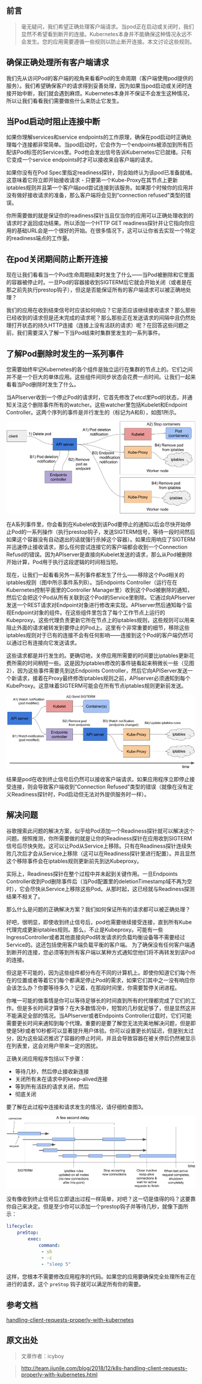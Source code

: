 ## 前言
> 毫无疑问，我们希望正确处理客户端请求。当pod正在启动或关闭时，我们显然不希望看到断开的连接。Kubernetes本身并不能确保这种情况永远不会发生。您的应用需要遵循一些规则以防止断开连接。本文讨论这些规则。

## 确保正确处理所有客户端请求
我们先从访问Pod的客户端的视角来看看Pod的生命周期（客户端使用pod提供的服务）。我们希望确保客户的请求得到妥善处理，因为如果当pod启动或关闭时连接开始中断，我们就会遇到麻烦。Kubernetes本身并不保证不会发生这种情况，所以让我们看看我们需要做些什么来防止它发生。

## 当Pod启动时阻止连接中断
如果你理解services和service endpoints的工作原理，确保在pod启动时正确处理每个连接都非常简单。当pod启动时，它会作为一个endpoints被添加到所有匹配该Pod标签的Services里。Pod也会发出信号告诉Kubernetes它已就绪。只有它变成一个service endpoints时才可以接收来自客户端的请求。

如果你没有在Pod Spec里指定readiness探针，则会始终认为该pod已准备就绪。这意味着它将立即开始接收请求 - 只要第一个Kube-Proxy在其节点上更新iptables规则并且第一个客户端pod尝试连接到该服务。如果那个时候你的应用并没有做好接收请求的准备，那么客户端将会见到“connection refused”类型的错误。

你所需要做的就是保证你的readiness探针当且仅当你的应用可以正确处理收到的请求时才返回成功结果。所以添加一个HTTP GET readiness探针并让它指向你应用的基础URL会是一个很好的开始。在很多情况下，这可以让你省去实现一个特定的readiness端点的工作量。

## 在pod关闭期间防止断开连接
现在让我们看看当一个Pod生命周期结束时发生了什么——当Pod被删除和它里面的容器被停止时。一旦Pod的容器接收到SIGTERM后它就会开始关闭（或者是在那之前先执行prestop钩子），但这是否能保证所有的客户端请求可以被正确地处理？

我们的应用在收到结束信号时应该如何响应？它是否应该继续接收请求？那么那些已经收到的请求但是还未完成的请求呢？那么那些正在发送请求的间隔中且仍然处理打开状态的持久HTTP连接（连接上没有活跃的请求）呢？在回答这些问题之前，我们需要深入了解一下当Pod结束时集群里发生的一系列事件。

## 了解Pod删除时发生的一系列事件
您需要始终牢记Kubernetes的各个组件是独立运行在集群的节点上的。它们之间并不是一个巨大的单体应用。这些组件间同步状态会花费一点时间。让我们一起来看看当Pod删除时发生了什么。

当APIserver收到一个停止Pod的请求时，它首先修改了etcd里Pod的状态，并通知关注这个删除事件所有的watcher。这些watcher里包括Kubelet和Endpoint Controller。这两个序列的事件是并行发生的（标记为A和B），如图1所示。

![](/img/k8s_pod_03.png)

在A系列事件里，你会看到在Kubelet收到该Pod要停止的通知以后会尽快开始停止Pod的一系列操作（执行prestop钩子，发送SIGTERM信号，等待一段时间然后如果这个容器没有自动退出的话就强行杀掉这个容器）。如果应用响应了SIGTERM并迅速停止接收请求，那么任何尝试连接它的客户端都会收到一个Connection Refusd的错误。因为APIserver是直接向Kubelet发送的请求，那么从Pod被删除开始计算，Pod用于执行这段逻辑的时间相当短。

现在，让我们一起看看另外一系列事件都发生了什么——移除这个Pod相关的iptables规则（图中所示事件系列B）。当Endpoints Controller（运行在在Kubernetes控制平面里的Controller Manager里）收到这个Pod被删除的通知，然后它会把这个Pod从所有关联到这个Pod的Service里剔除。它通过向APIserver发送一个REST请求对Endpoint对象进行修改来实现。APIserver然后通知每个监视Endpoint对象的组件。在这些组件里包含了每个工作节点上运行的Kubeproxy。这些代理负责更新它所在节点上的iptables规则，这些规则可以用来阻止外面的请求被转发到要停止的Pod上。这里有个非常重要的细节，移除这些iptables规则对于已有的连接不会有任何影响——连接到这个Pod的客户端仍然可以通过已有连接向它发送请求。

这些请求都是并行发生的。更确切地，关停应用所需要的时间要比iptables更新花费所需的时间稍短一些。这是因为iptables修改的事件链看起来稍微长一些（见图2），因为这些事件需要先到达Endpoints Controller，然后它向APIServer发送一个新请求，接着在Proxy最终修改iptables规则之前，APIserver必须通知到每个KubeProxy。这意味着SIGTERM可能会在所有节点iptables规则更新前发送。

![](/img/k8s_pod_04.png)

结果是pod在收到终止信号后仍然可以接收客户端请求。如果应用程序立即停止接受连接，则会导致客户端收到“Connection Refused”类型的错误（就像在没有定义Readiness探针时，Pod启动但无法对外提供服务时一样）。

## 解决问题

谷歌搜索此问题的解决方案，似乎给Pod添加一个Readiness探针就可以解决这个问题。按照推测，你所需要做的就是让你的Readiness探针在应用收到SIGTERM信号后尽快失败。这可以让Pod从Service上移除。只有在Readiness探针连续失败几次后才会从Service上移除（这可以在Readiness探针里进行配置）。并且显然这个移除事件会在iptables规则更新前先到达Kubeproxy。

实际上，Readiness探针在整个过程中并未起到关键作用。一旦Endpoints Controller收到Pod删除事件后（当Pod配置里的deletionTimestamp域不再为空时），它会尽快从Service上移除这些Pod。从那时起，这已经就与Readiness探测结果不相关了。

那么什么是问题的正确解决方案？我们如何保证所有的请求都可以被正确处理？

好吧，很明显，即使收到终止信号后，pod也需要继续接受连接，直到所有Kube代理完成更新iptables规则。那么，不止是Kubeproxy。可能有一些IngressController或者其他直接向Pod转发请求的负载均衡设备等不需要经过Service的。这还包括使用客户端负载平衡的客户端。
为了确保没有任何客户端遇到断开的连接，您必须等到所有客户端以某种方式通知您他们将不再转发到该Pod的连接。

但这是不可能的，因为这些组件都分布在不同的计算机上。即使你知道它们每个所在的位置或者等着它们每个都满足停止Pod的需求，如果它们其中之一没有响应你会该怎么办？你要等待多久？记着，在那段时间里，你需要暂停关闭进程。

你唯一可能的做事情是你可以等待足够长的时间直到所有的代理都完成了它们的工作。但是多长时间才算够？在大多数情况中，短暂的几秒就足够了，但是显然这并不能满足全部的情况。当APIserver或者Endpoints Controller过载时，它们可能需要更长时间来通知到每个代理。重要的是要了解您无法完美地解决问题，但是即使是5秒或者10秒都可以显著提升用户体验。你可以设置更长的延迟，但是别太过分，因为这些延迟推迟了容器的停止时间，并且会导致容器在被关停后仍然被显示在列表里，这会对用户带来一定的困扰。

正确关闭应用程序包括以下步骤：

- 等待几秒，然后停止接收新连接
- 关闭所有未在请求中的keep-alived连接
- 等到所有活跃的请求关闭，然后
- 彻底关闭

要了解在此过程中连接和请求发生的情况，请仔细检查图3。

![](/img/k8s_pod_05.png)

没有像收到终止信号后立即退出过程一样简单，对吧？这一切是值得的吗？这要靠你自己来决定。但是至少你可以添加一个prestop钩子并等待几秒，就像下面所示：

```yaml
lifecycle:  
    preStop:    
        exec:      
            command:
             - sh
             - -c
             - "sleep 5"
```

这样，您根本不需要修改应用程序的代码。如果您的应用要确保完全处理所有正在进行的请求，这个 `preStop` 钩子就可以满足所有你的需要。

## 参考文档
[handling-client-requests-properly-with-kubernetes](handling-client-requests-properly-with-kubernetes/)

## 原文出处
> 文章作者：icyboy

> http://team.jiunile.com/blog/2018/12/k8s-handling-client-requests-properly-with-kubernetes.html